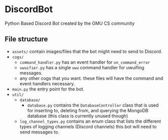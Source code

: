 # DiscordBot
Python Based Discord Bot created by the GMU CS community

## File structure

* `assets/` contain images/files that the bot might need to send to Discord.  
* `cogs/`
	* `command_handler.py` has an event handler for `on_command_error`
	* `uwuifier.py` has a single `uwu` command handler for uwuifing messages.
	* any other cogs that you want. these files will have the command and event handlers necessary.  
* `main.py` the entry point for the bot.
* `util/` 
	* `database/`
		* `database.py` contains the `DatabaseController` class that is used for inserting to, deleting from, and querying the MongoDB database (this class is currently unused though)
	* `log_channel_types.py` contains an enum class that lists the different types of logging channels (Discord channels) this bot will need to send messages to.
